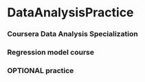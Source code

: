 # DataAnalysisPractice
### Coursera Data Analysis Specialization
### Regression model course
### OPTIONAL practice 
